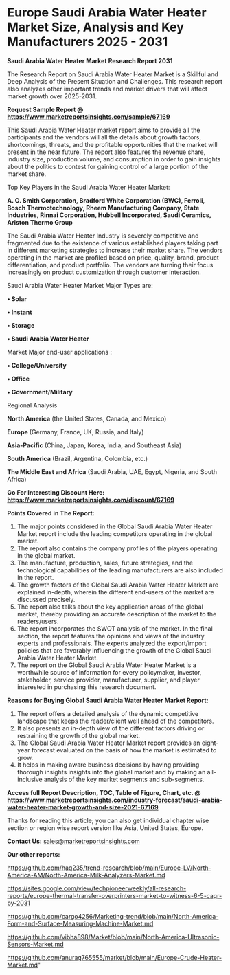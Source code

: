 # Europe Saudi Arabia Water Heater Market Size, Analysis and Key Manufacturers 2025 - 2031

<strong>Saudi Arabia Water Heater Market Research Report 2031</strong>

The Research Report on Saudi Arabia Water Heater Market is a Skillful and Deep Analysis of the Present Situation and Challenges. This research report also analyzes other important trends and market drivers that will affect market growth over 2025-2031.

<strong>Request Sample Report @ <a href=https://www.marketreportsinsights.com/sample/67169>https://www.marketreportsinsights.com/sample/67169</a></strong>

This Saudi Arabia Water Heater market report aims to provide all the participants and the vendors will all the details about growth factors, shortcomings, threats, and the profitable opportunities that the market will present in the near future. The report also features the revenue share, industry size, production volume, and consumption in order to gain insights about the politics to contest for gaining control of a large portion of the market share.

Top Key Players in the Saudi Arabia Water Heater Market:

<strong>A. O. Smith Corporation, Bradford White Corporation (BWC), Ferroli, Bosch Thermotechnology, Rheem Manufacturing Company, State Industries, Rinnai Corporation, Hubbell Incorporated, Saudi Ceramics, Ariston Thermo Group</strong>

The Saudi Arabia Water Heater Industry is severely competitive and fragmented due to the existence of various established players taking part in different marketing strategies to increase their market share. The vendors operating in the market are profiled based on price, quality, brand, product differentiation, and product portfolio. The vendors are turning their focus increasingly on product customization through customer interaction.

Saudi Arabia Water Heater Market Major Types are:

<strong>• Solar

• Instant

• Storage

• Saudi Arabia Water Heater</strong>

Market Major end-user applications :

<strong>• College/University

• Office

• Government/Military</strong>

Regional Analysis

</u><strong><b>North America</b></strong> (the United States, Canada, and Mexico)

<strong><b>Europe </b></strong>(Germany, France, UK, Russia, and Italy)

<strong><b>Asia-Pacific</b></strong> (China, Japan, Korea, India, and Southeast Asia)

<strong><b>South America</b></strong> (Brazil, Argentina, Colombia, etc.)

<strong><b>The Middle East and Africa</b></strong> (Saudi Arabia, UAE, Egypt, Nigeria, and South Africa)

<strong>Go For Interesting Discount Here: <a href=https://www.marketreportsinsights.com/discount/67169>https://www.marketreportsinsights.com/discount/67169</a></strong>

<strong>Points Covered in The Report:</strong>
<ol>
  <li>The major points considered in the Global Saudi Arabia Water Heater Market report include the leading competitors operating in the global market.</li>
  <li>The report also contains the company profiles of the players operating in the global market.</li>
  <li>The manufacture, production, sales, future strategies, and the technological capabilities of the leading manufacturers are also included in the report.</li>
  <li>The growth factors of the Global Saudi Arabia Water Heater Market are explained in-depth, wherein the different end-users of the market are discussed precisely.</li>
  <li>The report also talks about the key application areas of the global market, thereby providing an accurate description of the market to the readers/users.</li>
  <li>The report incorporates the SWOT analysis of the market. In the final section, the report features the opinions and views of the industry experts and professionals. The experts analyzed the export/import policies that are favorably influencing the growth of the Global Saudi Arabia Water Heater Market.</li>
  <li>The report on the Global Saudi Arabia Water Heater Market is a worthwhile source of information for every policymaker, investor, stakeholder, service provider, manufacturer, supplier, and player interested in purchasing this research document.</li>
</ol>
<strong>Reasons for Buying Global Saudi Arabia Water Heater Market Report:</strong>

<ol>
  <li>The report offers a detailed analysis of the dynamic competitive landscape that keeps the reader/client well ahead of the competitors.</li>
  <li>It also presents an in-depth view of the different factors driving or restraining the growth of the global market.</li>
  <li>The Global Saudi Arabia Water Heater Market report provides an eight-year forecast evaluated on the basis of how the market is estimated to grow.</li>
  <li>It helps in making aware business decisions by having providing thorough insights insights into the global market and by making an all-inclusive analysis of the key market segments and sub-segments.</li>
</ol>
<strong>Access full Report Description, TOC, Table of Figure, Chart, etc. @ <a href=https://www.marketreportsinsights.com/industry-forecast/saudi-arabia-water-heater-market-growth-and-size-2021-67169>https://www.marketreportsinsights.com/industry-forecast/saudi-arabia-water-heater-market-growth-and-size-2021-67169</a></strong>


Thanks for reading this article; you can also get individual chapter wise section or region wise report version like Asia, United States, Europe.

<strong>Contact Us:</strong>
sales@marketreportsinsights.com

<strong>Our other reports:</strong>

<a href=https://github.com/haq235/trend-research/blob/main/Europe-LV/North-America-AM/North-America-Milk-Analyzers-Market.md>https://github.com/haq235/trend-research/blob/main/Europe-LV/North-America-AM/North-America-Milk-Analyzers-Market.md</a>

<a href=https://sites.google.com/view/techpioneerweekly/all-research-reports/europe-thermal-transfer-overprinters-market-to-witness-6-5-cagr-by-2031>https://sites.google.com/view/techpioneerweekly/all-research-reports/europe-thermal-transfer-overprinters-market-to-witness-6-5-cagr-by-2031</a>

<a href=https://github.com/cargo4256/Marketing-trend/blob/main/North-America-Form-and-Surface-Measuring-Machine-Market.md>https://github.com/cargo4256/Marketing-trend/blob/main/North-America-Form-and-Surface-Measuring-Machine-Market.md</a>

<a href=https://github.com/vibha898/Market/blob/main/North-America-Ultrasonic-Sensors-Market.md>https://github.com/vibha898/Market/blob/main/North-America-Ultrasonic-Sensors-Market.md</a>

<a href=https://github.com/anurag765555/market/blob/main/Europe-Crude-Heater-Market.md>https://github.com/anurag765555/market/blob/main/Europe-Crude-Heater-Market.md</a>"
